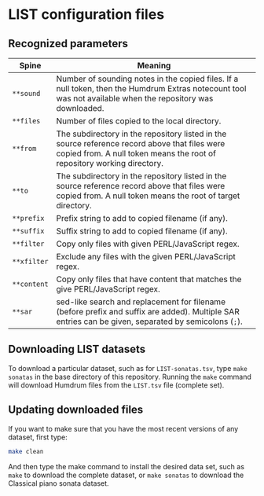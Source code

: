 # LIST configuration files #

## Recognized parameters ##

| Spine       | Meaning |
| ----------- | ------- |
| `**sound`   | Number of sounding notes in the copied files. If a null token, then the Humdrum Extras notecount tool was not available when the repository was downloaded. |
| `**files`   | Number of files copied to the local directory. |
| `**from`    | The subdirectory in the repository listed in the source reference record above that files were copied from. A null token means the root of repository working directory. |
| `**to`      | The subdirectory in the repository listed in the source reference record above that files were copied from. A null token means the root of target directory. |
| `**prefix`  | Prefix string to add to copied filename (if any). |
| `**suffix`  | Suffix string to add to copied filename (if any). |
| `**filter`  | Copy only files with given PERL/JavaScript regex. |
| `**xfilter` | Exclude any files with the given PERL/JavaScript regex. |
| `**content` | Copy only files that have content that matches the give PERL/JavaScript regex. |
| `**sar`     | sed-like search and replacement for filename (before prefix and suffix are added).  Multiple SAR entries can be given, separated by semicolons (`;`). |

## Downloading LIST datasets ##

To download a particular dataset, such as for `LIST-sonatas.tsv`,
type `make sonatas` in the base directory of this repository.  Running
the `make` command will download Humdrum files from the `LIST.tsv`
file (complete set).

## Updating downloaded files ##

If you want to make sure that you have the most recent versions of
any dataset, first type:

```bash
make clean
```

And then type the make command to install the desired data set, such as `make`
to download the complete dataset, or `make sonatas` to download the Classical
piano sonata dataset.



